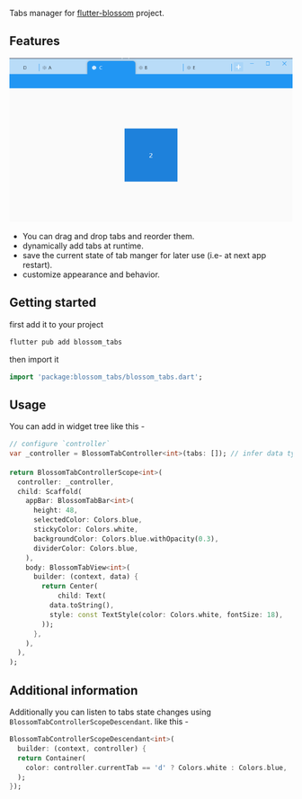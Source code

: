 Tabs manager for [flutter-blossom](https://github.com/flutter-blossom/) project.

## Features

![](https://github.com/flutter-blossom/blossom_tabs/blob/master/assets/example.png)

 - You can drag and drop tabs and reorder them.
 - dynamically add tabs at runtime.
 - save the current state of tab manger for later use (i.e- at next app restart).
 - customize appearance and behavior.

## Getting started

first add it to your project

```bash
flutter pub add blossom_tabs

```
then import it

```dart
import 'package:blossom_tabs/blossom_tabs.dart';
```

## Usage

You can add in widget tree like this - 

```dart
// configure `controller`
var _controller = BlossomTabController<int>(tabs: []); // infer data type for easy access

return BlossomTabControllerScope<int>(
  controller: _controller,
  child: Scaffold(
    appBar: BlossomTabBar<int>(
      height: 48,
      selectedColor: Colors.blue,
      stickyColor: Colors.white,
      backgroundColor: Colors.blue.withOpacity(0.3),
      dividerColor: Colors.blue,
    ),
    body: BlossomTabView<int>(
      builder: (context, data) {
        return Center(
            child: Text(
          data.toString(),
          style: const TextStyle(color: Colors.white, fontSize: 18),
        ));
      },
    ),
  ),
);
```

## Additional information

Additionally you can listen to tabs state changes using `BlossomTabControllerScopeDescendant`. like this -

```dart
BlossomTabControllerScopeDescendant<int>(
  builder: (context, controller) {
  return Container(
    color: controller.currentTab == 'd' ? Colors.white : Colors.blue,
  );
});
```
